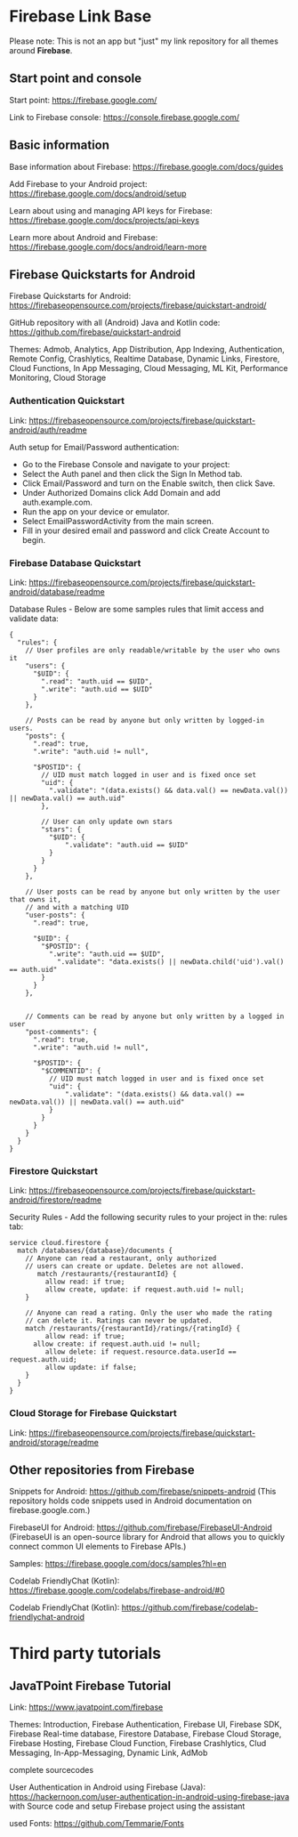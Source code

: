 # Firebase Link Base

Please note: This is not an app but "just" my link repository for all themes around **Firebase**.

## Start point and console

Start point: https://firebase.google.com/

Link to Firebase console: https://console.firebase.google.com/

## Basic information

Base information about Firebase: https://firebase.google.com/docs/guides

Add Firebase to your Android project: https://firebase.google.com/docs/android/setup

Learn about using and managing API keys for Firebase: https://firebase.google.com/docs/projects/api-keys

Learn more about Android and Firebase: https://firebase.google.com/docs/android/learn-more

## Firebase Quickstarts for Android

Firebase Quickstarts for Android: https://firebaseopensource.com/projects/firebase/quickstart-android/

GitHub repository with all (Android) Java and Kotlin code: https://github.com/firebase/quickstart-android

Themes: Admob, Analytics, App Distribution, App Indexing, Authentication, Remote Config, Crashlytics, 
Realtime Database, Dynamic Links, Firestore, Cloud Functions, In App Messaging, Cloud Messaging, 
ML Kit, Performance Monitoring, Cloud Storage

### Authentication Quickstart

Link: https://firebaseopensource.com/projects/firebase/quickstart-android/auth/readme

Auth setup for Email/Password authentication: 
- Go to the Firebase Console and navigate to your project:
- Select the Auth panel and then click the Sign In Method tab.
- Click Email/Password and turn on the Enable switch, then click Save.
- Under Authorized Domains click Add Domain and add auth.example.com.
- Run the app on your device or emulator.
- Select EmailPasswordActivity from the main screen.
- Fill in your desired email and password and click Create Account to begin.

### Firebase Database Quickstart

Link: https://firebaseopensource.com/projects/firebase/quickstart-android/database/readme

Database Rules - Below are some samples rules that limit access and validate data:
```plaintext
{
  "rules": {
    // User profiles are only readable/writable by the user who owns it
    "users": {
      "$UID": {
        ".read": "auth.uid == $UID",
        ".write": "auth.uid == $UID"
      }
    },

    // Posts can be read by anyone but only written by logged-in users.
    "posts": {
      ".read": true,
      ".write": "auth.uid != null",

      "$POSTID": {
        // UID must match logged in user and is fixed once set
        "uid": {
          ".validate": "(data.exists() && data.val() == newData.val()) || newData.val() == auth.uid"
        },

        // User can only update own stars
        "stars": {
          "$UID": {
              ".validate": "auth.uid == $UID"
          }
        }
      }
    },

    // User posts can be read by anyone but only written by the user that owns it,
    // and with a matching UID
    "user-posts": {
      ".read": true,

      "$UID": {
        "$POSTID": {
          ".write": "auth.uid == $UID",
            ".validate": "data.exists() || newData.child('uid').val() == auth.uid"
        }
      }
    },


    // Comments can be read by anyone but only written by a logged in user
    "post-comments": {
      ".read": true,
      ".write": "auth.uid != null",

      "$POSTID": {
        "$COMMENTID": {
          // UID must match logged in user and is fixed once set
          "uid": {
              ".validate": "(data.exists() && data.val() == newData.val()) || newData.val() == auth.uid"
          }
        }
      }
    }
  }
}
```

### Firestore Quickstart

Link: https://firebaseopensource.com/projects/firebase/quickstart-android/firestore/readme

Security Rules - Add the following security rules to your project in the: rules tab:

```plaintext
service cloud.firestore {  
  match /databases/{database}/documents {
    // Anyone can read a restaurant, only authorized
    // users can create or update. Deletes are not allowed.
       match /restaurants/{restaurantId} {
         allow read: if true;
         allow create, update: if request.auth.uid != null;
    }

    // Anyone can read a rating. Only the user who made the rating
    // can delete it. Ratings can never be updated.
    match /restaurants/{restaurantId}/ratings/{ratingId} {
         allow read: if true;
      allow create: if request.auth.uid != null;
         allow delete: if request.resource.data.userId == request.auth.uid;
         allow update: if false;
    }
  }
}
```

### Cloud Storage for Firebase Quickstart

Link: https://firebaseopensource.com/projects/firebase/quickstart-android/storage/readme

## Other repositories from Firebase

Snippets for Android: https://github.com/firebase/snippets-android
(This repository holds code snippets used in Android documentation on firebase.google.com.)

FirebaseUI for Android: https://github.com/firebase/FirebaseUI-Android
(FirebaseUI is an open-source library for Android that allows you to quickly connect common UI elements to Firebase APIs.)

Samples: https://firebase.google.com/docs/samples?hl=en

Codelab FriendlyChat (Kotlin): https://firebase.google.com/codelabs/firebase-android/#0

Codelab FriendlyChat (Kotlin): https://github.com/firebase/codelab-friendlychat-android

# Third party tutorials

## JavaTPoint Firebase Tutorial

Link: https://www.javatpoint.com/firebase

Themes: Introduction, Firebase Authentication, Firebase UI, Firebase SDK, Firebase Real-time database, Firestore Database, 
Firebase Cloud Storage, Firebase Hosting, Firebase Cloud Function, Firebase Crashlytics, Clud Messaging, In-App-Messaging, 
Dynamic Link, AdMob

complete sourcecodes

User Authentication in Android using Firebase (Java): https://hackernoon.com/user-authentication-in-android-using-firebase-java 
with Source code and setup Firebase project using the assistant

used Fonts: https://github.com/Temmarie/Fonts




